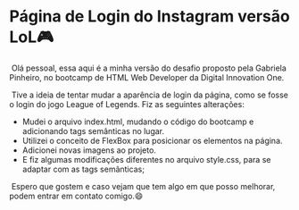 # Página de Login do Instagram versão LoL:video_game:



​	Olá pessoal, essa aqui é a minha versão do desafio proposto pela Gabriela Pinheiro, no bootcamp de HTML Web Developer da Digital Innovation One.

​	Tive a ideia de tentar mudar a aparência de login da página, como se fosse o login do jogo League of Legends. Fiz as seguintes alterações:

- Mudei o arquivo index.html, mudando o código do bootcamp e adicionando tags semânticas no lugar.
- Utilizei o conceito de FlexBox para posicionar os elementos na página.
- Adicionei novas imagens ao projeto.
- E fiz algumas modificações diferentes no arquivo style.css, para se adaptar com as tags semânticas;

​	Espero que gostem e caso vejam que tem algo em que posso melhorar, podem entrar em contato comigo.:smile:



